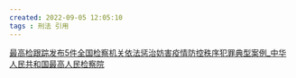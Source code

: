 ```yaml
---
created: 2022-09-05 12:05:10
tags : 刑法 引用
---
```

[最高检跟踪发布5件全国检察机关依法惩治妨害疫情防控秩序犯罪典型案例_中华人民共和国最高人民检察院](https://www.spp.gov.cn/spp/xwfbh/wsfbt/202108/t20210808_526043.shtml#1)

